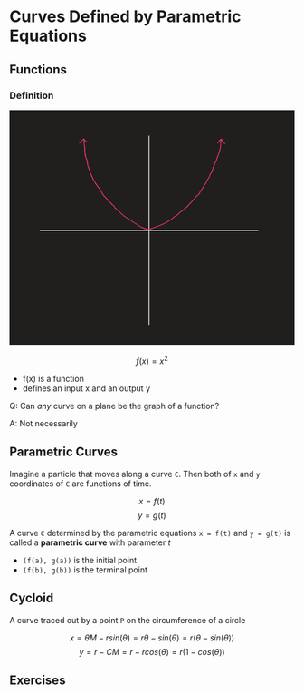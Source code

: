 # Curves Defined by Parametric Equations

## Functions

### Definition

![A function on a plane](./figures/function.png)

$$ f(x) = x^{2} $$

- f(x) is a function
- defines an input x and an output y

Q: Can *any* curve on a plane be the graph of a function?

A: Not necessarily

## Parametric Curves

Imagine a particle that moves along a curve `C`. Then both of `x` and `y` coordinates of `C` are functions of time.

$$ x = f(t) $$
$$ y = g(t) $$

A curve `C` determined by the parametric equations `x = f(t)`  and `y = g(t)` is called a **parametric curve** with parameter *t*

- `(f(a), g(a))` is the initial point
- `(f(b), g(b))` is the terminal point

## Cycloid

A curve traced out by a point `P` on the circumference of a circle

$$ x = \theta M - rsin(\theta) = r\theta - sin(\theta) = r(\theta - sin(\theta))$$
$$ y = r - CM = r - rcos(\theta) = r(1 - cos(\theta))$$

## Exercises
